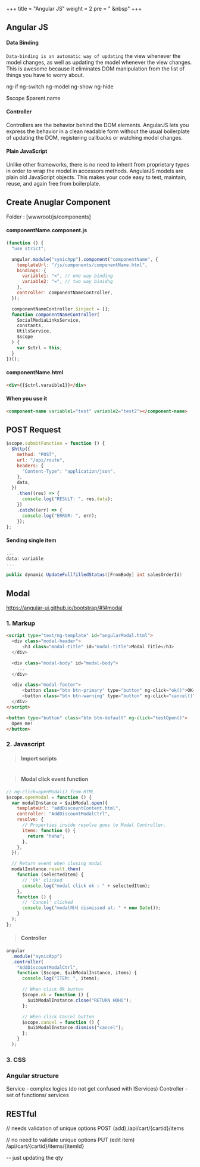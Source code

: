 +++
title = "Angular JS"
weight = 2
pre = "<i class='fas fa-pen'></i> &nbsp"
+++

## Angular JS

#### Data Binding

`Data-binding is an automatic way of updating` the view whenever the model changes, as well as updating the model whenever the view changes. This is awesome because it eliminates DOM manipulation from the list of things you have to worry about.

ng-if
ng-switch
ng-model
ng-show
ng-hide

$scope
$parent.name

#### Controller

Controllers are the behavior behind the DOM elements. AngularJS lets you express the behavior in a clean readable form without the usual boilerplate of updating the DOM, registering callbacks or watching model changes.

#### Plain JavaScript

Unlike other frameworks, there is no need to inherit from proprietary types in order to wrap the model in accessors methods. AngularJS models are plain old JavaScript objects. This makes your code easy to test, maintain, reuse, and again free from boilerplate.

## Create Anuglar Component

Folder : [wwwroot/js/components]

#### componentName.component.js

```js
(function () {
  "use strict";

  angular.module("synicApp").component("componentName", {
    templateUrl: "/js/components/componentName.html",
    bindings: {
      variable1: "<", // one way binding
      variable2: "=", // two way binidng
    },
    controller: componentNameController,
  });

  componentNameController.$inject = [];
  function componentNameController(
    SocialMediaLinksService,
    constants,
    UtilsService,
    $scope
  ) {
    var $ctrl = this;
  }
})();
```

#### componentName.html

```html
<div>{{$ctrl.varaible1}}</div>
```

#### When you use it

```html
<component-name variable1="test" variable2="test2"></component-name>
```

## POST Request

```js
$scope.submitFunction = function () {
  $http({
    method: "POST",
    url: "/api/route",
    headers: {
      "Content-Type": "application/json",
    },
    data,
  })
    .then((res) => {
      console.log("RESULT: ", res.data);
    })
    .catch((err) => {
      console.log("ERROR: ", err);
    });
};
```

#### Sending single item

```js
...
data: variable
...

```

```c#
public dynamic UpdateFullfilledStatus([FromBody] int salesOrderId)
```

## Modal

https://angular-ui.github.io/bootstrap/#!#modal

### 1. Markup

```html
<script type="text/ng-template" id="angularModal.html">
  <div class="modal-header">
      <h3 class="modal-title" id="modal-title">Modal Title</h3>
  </div>

  <div class="modal-body" id="modal-body">
    ...
  </div>

  <div class="modal-footer">
      <button class="btn btn-primary" type="button" ng-click="ok()">OK</button>
      <button class="btn btn-warning" type="button" ng-click="cancel()">Cancel</button>
  </div>
</script>

<button type="button" class="btn btn-default" ng-click="testOpen()">
  Open me!
</button>
```

### 2. Javascript

> #### Import scripts

```js

```

> #### Modal click event function

```js
// ng-click=openModal() from HTML
$scope.openModal = function () {
  var modalInstance = $uibModal.open({
    templateUrl: "addDiscountContent.html",
    controller: "AddDiscountModalCtrl",
    resolve: {
      // Properties inside resolve goes to Modal Controller.
      items: function () {
        return "haha";
      },
    },
  });

  // Return event when closing modal
  modalInstance.result.then(
    function (selectedItem) {
      // 'Ok' clicked
      console.log("modal click ok : " + selectedItem);
    },
    function () {
      // 'Cancel' clicked
      console.log("modal에서 dismissed at: " + new Date());
    }
  );
};
```

> #### Controller

```js
angular
  .module("synicApp")
  .controller(
    "AddDiscountModalCtrl",
    function ($scope, $uibModalInstance, items) {
      console.log("ITEM: ", items);

      // When click Ok button
      $scope.ok = function () {
        $uibModalInstance.close("RETURN HOHO");
      };

      // When click Cancel button
      $scope.cancel = function () {
        $uibModalInstance.dismiss("cancel");
      };
    }
  );
```

### 3. CSS

### Angular structure

Service - complex logics (do not get confused with IServices)
Controller - set of functions/ services

## RESTful

// needs validation of unique options
POST (add)
/api/cart/{cartid}/items

// no need to validate unique options
PUT (edit item)
/api/cart/{cartid}/items/{itemId}

-- just updating the qty
